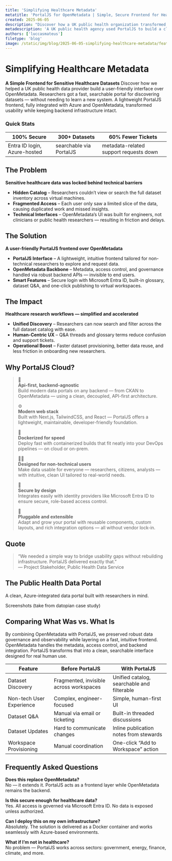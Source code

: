 ```yaml
---
title: 'Simplifying Healthcare Metadata'
metatitle: 'PortalJS for OpenMetadata | Simple, Secure Frontend for Healthcare Data'
created: 2025-06-05
description: "Discover how a UK public health organization transformed complex metadata into a searchable, user-friendly experience. Built with PortalJS over OpenMetadata, this frontend gives non-technical researchers secure access to 300+ datasets — no backend overhaul required."
metadescription: 'A UK public health agency used PortalJS to build a clean, searchable frontend over OpenMetadata—enabling non-technical researchers to securely discover and request 300+ datasets via Azure.'
authors: ['luccasmateus']
filetype: 'blog'
image: /static/img/blog/2025-06-05-simplifying-healthcare-metadata/featured-image.jpg
---
```


# Simplifying Healthcare Metadata
**A Simple Frontend for Sensitive Healthcare Datasets**
Discover how we helped a UK public health data provider build a user-friendly interface over OpenMetadata. Researchers got a fast, searchable portal for discovering datasets — without needing to learn a new system. A lightweight PortalJS frontend, fully integrated with Azure and OpenMetadata, transformed usability while keeping backend infrastructure intact.

### Quick Stats

| 100% Secure | 300+ Datasets | 60% Fewer Tickets |
|---------------|------------------|----------------------|
| Entra ID login, Azure-hosted | searchable via PortalJS | metadata-related support requests down |

## The Problem  
**Sensitive healthcare data was locked behind technical barriers**  

- **Hidden Catalog** – Researchers couldn’t view or search the full dataset inventory across virtual machines.  
- **Fragmented Access** – Each user only saw a limited slice of the data, causing duplicated work and missed insights.  
- **Technical Interfaces** – OpenMetadata’s UI was built for engineers, not clinicians or public health researchers — resulting in friction and delays.

## The Solution  
**A user-friendly PortalJS frontend over OpenMetadata**  

- **PortalJS Interface** – A lightweight, intuitive frontend tailored for non-technical researchers to explore and request data.  
- **OpenMetadata Backbone** – Metadata, access control, and governance handled via robust backend APIs — invisible to end users.  
- **Smart Features** – Secure login with Microsoft Entra ID, built-in glossary, dataset Q&A, and one-click publishing to virtual workspaces.

## The Impact  
**Healthcare research workflows — simplified and accelerated**

- **Unified Discovery** – Researchers can now search and filter across the full dataset catalog with ease.  
- **Human-Centric UX** – Q&A threads and glossary terms reduce confusion and support tickets.  
- **Operational Boost** – Faster dataset provisioning, better data reuse, and less friction in onboarding new researchers.

## Why PortalJS Cloud? 

> 🔌  
> **Api-first, backend-agnostic**  
> Build modern data portals on any backend — from CKAN to OpenMetadata — using a clean, decoupled, API-first architecture.
> 
> ⚙️  
> **Modern web stack**  
> Built with Next.js, TailwindCSS, and React — PortalJS offers a lightweight, maintainable, developer-friendly foundation.
> 
> 🚀  
> **Dockerized for speed**  
> Deploy fast with containerized builds that fit neatly into your DevOps pipelines — on cloud or on-prem.
> 
> 👩‍💻  
> **Designed for non-technical users**  
> Make data usable for everyone — researchers, citizens, analysts — with intuitive, clean UI tailored to real-world needs.
> 
> 🔐  
> **Secure by design**  
> Integrates easily with identity providers like Microsoft Entra ID to ensure secure, role-based access control.
> 
> 🧩  
> **Pluggable and extensible**  
> Adapt and grow your portal with reusable components, custom layouts, and rich integration options — all without vendor lock-in.

## Quote
> “We needed a simple way to bridge usability gaps without rebuilding infrastructure. PortalJS delivered exactly that.”  
> — Project Stakeholder, Public Health Data Service

## The Public Health Data Portal  
A clean, Azure-integrated data portal built with researchers in mind.

Screenshots (take from datopian case study)

## Comparing What Was vs. What Is
By combining OpenMetadata with PortalJS, we preserved robust data governance and observability while layering on a fast, intuitive frontend. OpenMetadata handles the metadata, access control, and backend integration. PortalJS transforms that into a clean, searchable interface designed for real human use.

| Feature                  | Before PortalJS                            | With PortalJS                             |
|--------------------------|--------------------------------------------|--------------------------------------------|
| Dataset Discovery        | Fragmented, invisible across workspaces    | Unified catalog, searchable and filterable |
| Non-tech User Experience | Complex, engineer-focused                  | Simple, human-first UI                     |
| Dataset Q&A              | Manual via email or ticketing              | Built-in threaded discussions              |
| Dataset Updates          | Hard to communicate changes                | Inline publication notes from stewards     |
| Workspace Provisioning   | Manual coordination                        | One-click “Add to Workspace” action        |

## Frequently Asked Questions

**Does this replace OpenMetadata?**  
No — it extends it. PortalJS acts as a frontend layer while OpenMetadata remains the backend.

**Is this secure enough for healthcare data?**  
Yes. All access is governed via Microsoft Entra ID. No data is exposed unless authorized.

**Can I deploy this on my own infrastructure?**  
Absolutely. The solution is delivered as a Docker container and works seamlessly with Azure-based environments.

**What if I’m not in healthcare?**  
No problem — PortalJS works across sectors: government, energy, finance, climate, and more.

